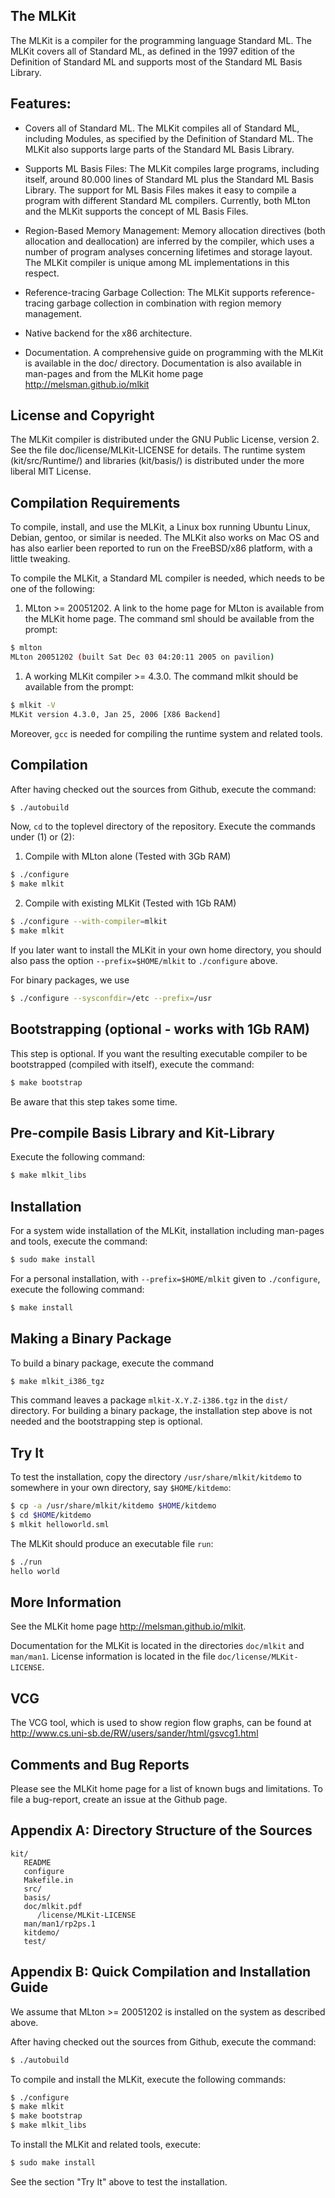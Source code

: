 ## The MLKit

The MLKit is a compiler for the programming language Standard ML. The
MLKit covers all of Standard ML, as defined in the 1997 edition of the
Definition of Standard ML and supports most of the Standard ML Basis
Library.

## Features:

* Covers all of Standard ML. The MLKit compiles all of Standard ML,
  including Modules, as specified by the Definition of Standard
  ML. The MLKit also supports large parts of the Standard ML Basis
  Library.

* Supports ML Basis Files: The MLKit compiles large programs,
  including itself, around 80.000 lines of Standard ML plus the
  Standard ML Basis Library. The support for ML Basis Files makes it
  easy to compile a program with different Standard ML
  compilers. Currently, both MLton and the MLKit supports the concept
  of ML Basis Files.
 
* Region-Based Memory Management: Memory allocation directives (both
  allocation and deallocation) are inferred by the compiler, which
  uses a number of program analyses concerning lifetimes and storage
  layout. The MLKit compiler is unique among ML implementations in
  this respect.

* Reference-tracing Garbage Collection: The MLKit supports
  reference-tracing garbage collection in combination with region
  memory management.

* Native backend for the x86 architecture.

* Documentation. A comprehensive guide on programming with the MLKit
  is available in the doc/ directory. Documentation is also available
  in man-pages and from the MLKit home page http://melsman.github.io/mlkit

## License and Copyright

The MLKit compiler is distributed under the GNU Public License,
version 2. See the file doc/license/MLKit-LICENSE for details. The
runtime system (kit/src/Runtime/) and libraries (kit/basis/) is
distributed under the more liberal MIT License.

## Compilation Requirements

To compile, install, and use the MLKit, a Linux box running Ubuntu
Linux, Debian, gentoo, or similar is needed. The MLKit also works on
Mac OS and has also earlier been reported to run on the FreeBSD/x86
platform, with a little tweaking.

To compile the MLKit, a Standard ML compiler is needed, which needs to
be one of the following:

1. MLton >= 20051202. A link to the home page for MLton is available
   from the MLKit home page. The command sml should be available from
   the prompt:
````bash
$ mlton
MLton 20051202 (built Sat Dec 03 04:20:11 2005 on pavilion)
````

1. A working MLKit compiler >= 4.3.0. The command mlkit should be
   available from the prompt:
````bash
$ mlkit -V
MLKit version 4.3.0, Jan 25, 2006 [X86 Backend]
````

Moreover, `gcc` is needed for compiling the runtime system and related
tools.

## Compilation

After having checked out the sources from Github, execute the command: 
````bash
$ ./autobuild
````

Now, `cd` to the toplevel directory of the repository. Execute the commands
under (1) or (2):

1. Compile with MLton alone (Tested with 3Gb RAM)
````bash
$ ./configure 
$ make mlkit
````

2. Compile with existing MLKit (Tested with 1Gb RAM)
````bash
$ ./configure --with-compiler=mlkit
$ make mlkit
````

If you later want to install the MLKit in your own home directory, you
should also pass the option `--prefix=$HOME/mlkit` to `./configure` above.

For binary packages, we use
````bash
$ ./configure --sysconfdir=/etc --prefix=/usr
````

## Bootstrapping (optional - works with 1Gb RAM)

This step is optional. If you want the resulting executable compiler
to be bootstrapped (compiled with itself), execute the command:

````bash
$ make bootstrap
````

Be aware that this step takes some time.

## Pre-compile Basis Library and Kit-Library

Execute the following command:
````bash
$ make mlkit_libs
````

## Installation

For a system wide installation of the MLKit, installation including
man-pages and tools, execute the command:
````bash
$ sudo make install
````

For a personal installation, with `--prefix=$HOME/mlkit` given to
`./configure`, execute the following command:
````bash
$ make install
````

## Making a Binary Package

To build a binary package, execute the command
````bash
$ make mlkit_i386_tgz
````

This command leaves a package `mlkit-X.Y.Z-i386.tgz` in the `dist/`
directory. For building a binary package, the installation step above
is not needed and the bootstrapping step is optional.

## Try It

To test the installation, copy the directory `/usr/share/mlkit/kitdemo` to
somewhere in your own directory, say `$HOME/kitdemo`:
````bash
$ cp -a /usr/share/mlkit/kitdemo $HOME/kitdemo
$ cd $HOME/kitdemo
$ mlkit helloworld.sml
````

The MLKit should produce an executable file `run`:  
````bash
$ ./run
hello world
````

## More Information

See the MLKit home page http://melsman.github.io/mlkit.

Documentation for the MLKit is located in the directories `doc/mlkit`
and `man/man1`. License information is located in the file
`doc/license/MLKit-LICENSE`.

## VCG

The VCG tool, which is used to show region flow graphs, can be found
at http://www.cs.uni-sb.de/RW/users/sander/html/gsvcg1.html

## Comments and Bug Reports

Please see the MLKit home page for a list of known bugs and
limitations. To file a bug-report, create an issue at the Github page.

## Appendix A: Directory Structure of the Sources

    kit/
       README
       configure
       Makefile.in        
       src/
       basis/
       doc/mlkit.pdf
          /license/MLKit-LICENSE                   
       man/man1/rp2ps.1                
       kitdemo/
       test/

## Appendix B: Quick Compilation and Installation Guide

We assume that MLton >= 20051202 is installed on the system as
described above.

After having checked out the sources from Github, execute the command:
````bash
$ ./autobuild
````

To compile and install the MLKit, execute the following commands:
````bash
$ ./configure
$ make mlkit
$ make bootstrap             
$ make mlkit_libs
````

To install the MLKit and related tools, execute:
````bash
$ sudo make install
````

See the section "Try It" above to test the installation.